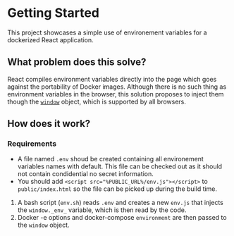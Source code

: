 # Getting Started

This project showcases a simple use of environement variables for a dockerized React application.

## What problem does this solve?

React compiles environment variables directly into the page which goes against the portability of Docker images. Although there is no such thing as environment variables in the browser, this solution proposes to inject them though the [`window`](https://developer.mozilla.org/en-US/docs/Web/API/Window) object, which is supported by all browsers.

## How does it work?

### Requirements
* A file named `.env` shoud be created containing all environement variables names with default. This file can be checked out as it should not contain condidential no secret information.
* You should add `<script src="%PUBLIC_URL%/env.js"></script>` to `public/index.html` so the file can be picked up during the build time.

1. A bash script (`env.sh`) reads `.env` and creates a new `env.js` that injects the `window._env_` variable, which is then read by the code.
2. Docker -e options and docker-compose `environment` are then passed to the `window` object.
